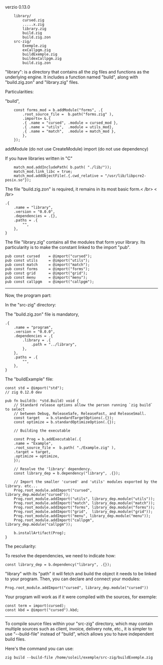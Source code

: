 verzio 0.13.0

        library/
            cursed.zig
            .....x.zig
            library.zig
            build.zig
            build.zig.zon
        src-zig/
            Exemple.zig
            exCallpgm.zig
            buildExemple.zig
            buildexCallpgm.zig
            build.zig.zon



"library": is a directory that contains all the zig files and functions as the underlying engine. It includes a function named "build", along with "build.zig.zon" and "library.zig" files.


Particularities:

"build",



```
	const forms_mod = b.addModule("forms", .{
		.root_source_file =  b.path("forms.zig" ),
		.imports= &.{
		.{ .name = "cursed", .module = cursed_mod },
		.{ .name = "utils",  .module = utils_mod},
		.{ .name = "match",  .module = match_mod },
		},
	});
```


addModule (do not use CreateModule)
import (do not use dependency)


If you have libraries written in "C"


```
	match_mod.addIncludePath( b.path( "./lib/"));
	match_mod.link_libc = true;
	match_mod.addObjectFile(.{.cwd_relative = "/usr/lib/libpcre2-posix.so"});
```

The file "build.zig.zon" is required, it remains in its most basic form.< /br>
< /br>
```
.{
	.name = "library",
	.version = "0.0.0",
	.dependencies = .{},
	.paths = .{
		"",
	},
}
```

The file "library.zig" contains all the modules that form your library. Its particularity is to make the constant linked to the import "pub".


```
pub const cursed    = @import("cursed");
pub const utils     = @import("utils");
pub const match     = @import("match");
pub const forms     = @import("forms");
pub const grid      = @import("grid");
pub const menu      = @import("menu");
pub const callpgm   = @import("callpgm");
```

_________________________________________________________

Now, the program part:


In the "src-zig" directory:

The "build.zig.zon" file is mandatory,


```
.{
	.name = "program",
	.version = "0.0.0",
	.dependencies = .{
		.library = .{
			.path = "../library",
		},
	},
	.paths = .{
		"",
	},
}
```


The "buildExample" file:

```
const std = @import("std");
// zig 0.12.0 dev

pub fn build(b: *std.Build) void {
	// Standard release options allow the person running `zig build` to select
	// between Debug, ReleaseSafe, ReleaseFast, and ReleaseSmall.
	const target   = b.standardTargetOptions(.{});
	const optimize = b.standardOptimizeOption(.{});

	// Building the executable

	const Prog = b.addExecutable(.{
	.name = "Example",
	.root_source_file =  b.path( "./Example.zig" ),
	.target = target,
	.optimize = optimize,
	});

	// Resolve the 'library' dependency.
	const library_dep = b.dependency("library", .{});

	// Import the smaller 'cursed' and 'utils' modules exported by the library. etc...
	Prog.root_module.addImport("cursed", library_dep.module("cursed"));
	Prog.root_module.addImport("utils", library_dep.module("utils"));
	Prog.root_module.addImport("match", library_dep.module("match"));
	Prog.root_module.addImport("forms", library_dep.module("forms"));
	Prog.root_module.addImport("grid",  library_dep.module("grid"));
	Prog.root_module.addImport("menu", library_dep.module("menu"));
	Prog.root_module.addImport("callpgm", library_dep.module("callpgm"));

	b.installArtifact(Prog);
}
```

The peculiarity:

To resolve the dependencies, we need to indicate how:


```
const library_dep = b.dependency("library", .{});
```

"library" with its "path" it will fetch and build the object it needs to be linked to your program.
Then, you can declare and connect your modules:



```
Prog.root_module.addImport("cursed", library_dep.module("cursed"))
```

Your program will work as if it were compiled with the sources, for exemple:


```
const term = import(cursed);
const kbd = @import("cursed").kbd;
```

_____________________________________________________________

To compile source files within your "src-zig" directory, which may contain multiple sources such as client, invoice, delivery note, etc., it is simpler to use "--build-file" instead of "build", which allows you to have independent build files.

Here's the command you can use:

```
zig build --build-file /home/soleil/exemple/src-zig/buildExemple.zig

```

